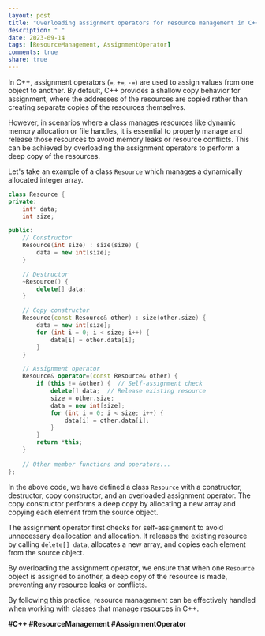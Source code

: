 ```yaml
---
layout: post
title: "Overloading assignment operators for resource management in C++"
description: " "
date: 2023-09-14
tags: [ResourceManagement, AssignmentOperator]
comments: true
share: true
---
```


In C++, assignment operators (`=`, `+=`, `-=`) are used to assign values from one object to another. By default, C++ provides a shallow copy behavior for assignment, where the addresses of the resources are copied rather than creating separate copies of the resources themselves.

However, in scenarios where a class manages resources like dynamic memory allocation or file handles, it is essential to properly manage and release those resources to avoid memory leaks or resource conflicts. This can be achieved by overloading the assignment operators to perform a deep copy of the resources.

Let's take an example of a class `Resource` which manages a dynamically allocated integer array.

```cpp
class Resource {
private:
    int* data;
    int size;

public:
    // Constructor
    Resource(int size) : size(size) {
        data = new int[size];
    }

    // Destructor
    ~Resource() {
        delete[] data;
    }

    // Copy constructor
    Resource(const Resource& other) : size(other.size) {
        data = new int[size];
        for (int i = 0; i < size; i++) {
            data[i] = other.data[i];
        }
    }

    // Assignment operator
    Resource& operator=(const Resource& other) {
        if (this != &other) {  // Self-assignment check
            delete[] data;  // Release existing resource
            size = other.size;
            data = new int[size];
            for (int i = 0; i < size; i++) {
                data[i] = other.data[i];
            }
        }
        return *this;
    }
    
    // Other member functions and operators...
};
```

In the above code, we have defined a class `Resource` with a constructor, destructor, copy constructor, and an overloaded assignment operator. The copy constructor performs a deep copy by allocating a new array and copying each element from the source object.

The assignment operator first checks for self-assignment to avoid unnecessary deallocation and allocation. It releases the existing resource by calling `delete[] data`, allocates a new array, and copies each element from the source object.

By overloading the assignment operator, we ensure that when one `Resource` object is assigned to another, a deep copy of the resource is made, preventing any resource leaks or conflicts.

By following this practice, resource management can be effectively handled when working with classes that manage resources in C++.

**#C++ #ResourceManagement #AssignmentOperator**